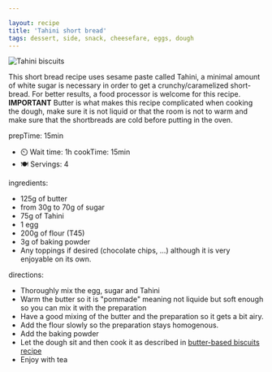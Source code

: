 ```yaml
---

layout: recipe
title: 'Tahini short bread'
tags: dessert, side, snack, cheesefare, eggs, dough
---
```


![Tahini biscuits](/recipes/pix/tahini-short-bread.webp)

This short bread recipe uses sesame paste called Tahini, a minimal amount of white sugar is necessary in order to get a crunchy/caramelized short-bread.
For better results, a food processor is welcome for this recipe.  **IMPORTANT** Butter is what makes this recipe complicated when cooking the dough, make sure it is not liquid or that the room is not to warm and make sure that the shortbreads are cold before putting in the oven.

prepTime: 15min
- ⏲️ Wait time: 1h
cookTime: 15min
- 🍽️ Servings: 4

ingredients:
- 125g of butter
- from 30g to 70g of sugar
- 75g of Tahini
- 1 egg
- 200g of flour (T45)
- 3g of baking powder
- Any toppings if desired (chocolate chips, ...) although it is very enjoyable on its own.

directions:
- Thoroughly mix the egg, sugar and Tahini
- Warm the butter so it is "pommade" meaning not liquide but soft enough so you can mix it with the preparation
- Have a good mixing of the butter and the preparation so it gets a bit airy.
- Add the flour slowly so the preparation stays homogenous.
- Add the baking powder
- Let the dough sit and then cook it as described in [butter-based biscuits recipe](/recipes/butter-based-biscuit)
- Enjoy with tea
